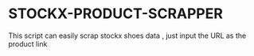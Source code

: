 # STOCKX-PRODUCT-SCRAPPER
This script can easily scrap stockx shoes data , just input the URL as the product link 
